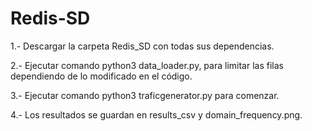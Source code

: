 # Redis-SD

1.- Descargar la carpeta Redis_SD con todas sus dependencias.

2.- Ejecutar comando python3 data_loader.py, para limitar las filas dependiendo de lo modificado en el código.

3.- Ejecutar comando python3 traficgenerator.py para comenzar.

4.- Los resultados se guardan en results_csv y domain_frequency.png.
